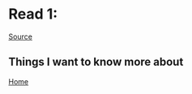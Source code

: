 # Read 1:

[Source]()



## Things I want to know more about

[Home](https://sfpagalan.github.io/reading-notes/)